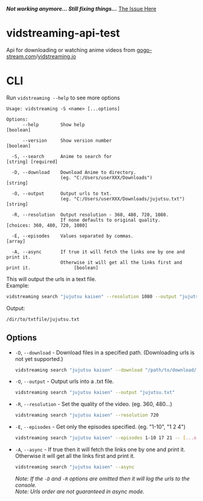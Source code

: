***Not working anymore... Still fixing things...***
[The Issue Here](3)

[3]: docs/issue.md

# vidstreaming-api-test

Api for downloading or watching anime videos from [gogo-stream.com](1)/[vidstreaming.io](2)

[1]: https://gogo-stream.com
[2]: https://vidstreaming.io

# CLI

Run `vidstreaming --help` to see more options

```
Usage: vidstreaming -S <name> [...options]

Options:
      --help        Show help                                                              [boolean]

      --version     Show version number                                                    [boolean]

  -S, --search      Anime to search for                                          [string] [required]

  -D, --download    Download Anime to directory.
                    (eg. "C:/Users/userXXX/Downloads")                                      [string]

  -O, --output      Output urls to txt.
                    (eg. "C:/Users/userXXX/Downloads/jujutsu.txt")                          [string]

  -R, --resolution  Output resolution - 360, 480, 720, 1080.
                    If none defaults to original quality.             [choices: 360, 480, 720, 1080]

  -E, --episodes    Values separated by commas.                                              [array]

  -A, --async       If true it will fetch the links one by one and print it.
                    Otherwise it will get all the links first and print it.                [boolean]
```

This will output the urls in a text file.  
Example:

```sh
vidstreaming search "jujutsu kaisen" --resolution 1080 --output "jujutsu.txt"
```

Output:

```
/dir/to/txtfile/jujutsu.txt
```

## Options

- `-D`, `--download` - Download files in a specified path. (Downloading urls is not yet supported.)
  ```sh
  vidstreaming search "jujutsu kaisen" --download "/path/to/download/dir/Jujutsu_Kaisen"
  ```
- `-O`, `--output` - Output urls into a .txt file.
  ```sh
  vidstreaming search "jujutsu kaisen" --output "jujutsu.txt"
  ```
- `-R`, `--resolution` - Set the quality of the video. (eg. 360, 480...)
  ```sh
  vidstreaming search "jujutsu kaisen" --resolution 720
  ```
- `-E`, `--episodes` - Get only the episodes specified. (eg. "1-10", "1 2 4")
  ```sh
  vidstreaming search "jujutsu kaisen" --episodes 1-10 17 21 -- [...options]
  ```
- `-A`, `--async` - If true then it will fetch the links one by one and print it. Otherwise it will get all the links first and print it.
  ```sh
  vidstreaming search "jujutsu kaisen" --async
  ```
  _Note: If the `-D` and `-R` options are omitted then it will log the urls to the console._  
  _Note: Urls order are not guaranteed in async mode._
